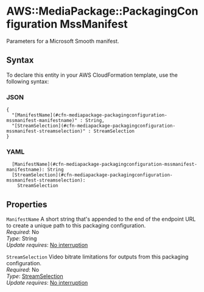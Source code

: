 # AWS::MediaPackage::PackagingConfiguration MssManifest<a name="aws-properties-mediapackage-packagingconfiguration-mssmanifest"></a>

Parameters for a Microsoft Smooth manifest\.

## Syntax<a name="aws-properties-mediapackage-packagingconfiguration-mssmanifest-syntax"></a>

To declare this entity in your AWS CloudFormation template, use the following syntax:

### JSON<a name="aws-properties-mediapackage-packagingconfiguration-mssmanifest-syntax.json"></a>

```
{
  "[ManifestName](#cfn-mediapackage-packagingconfiguration-mssmanifest-manifestname)" : String,
  "[StreamSelection](#cfn-mediapackage-packagingconfiguration-mssmanifest-streamselection)" : StreamSelection
}
```

### YAML<a name="aws-properties-mediapackage-packagingconfiguration-mssmanifest-syntax.yaml"></a>

```
  [ManifestName](#cfn-mediapackage-packagingconfiguration-mssmanifest-manifestname): String
  [StreamSelection](#cfn-mediapackage-packagingconfiguration-mssmanifest-streamselection):
    StreamSelection
```

## Properties<a name="aws-properties-mediapackage-packagingconfiguration-mssmanifest-properties"></a>

`ManifestName` <a name="cfn-mediapackage-packagingconfiguration-mssmanifest-manifestname"></a>
A short string that's appended to the end of the endpoint URL to create a unique path to this packaging configuration\.  
_Required_: No  
_Type_: String  
_Update requires_: [No interruption](https://docs.aws.amazon.com/AWSCloudFormation/latest/UserGuide/using-cfn-updating-stacks-update-behaviors.html#update-no-interrupt)

`StreamSelection` <a name="cfn-mediapackage-packagingconfiguration-mssmanifest-streamselection"></a>
Video bitrate limitations for outputs from this packaging configuration\.  
_Required_: No  
_Type_: [StreamSelection](aws-properties-mediapackage-packagingconfiguration-streamselection.md)  
_Update requires_: [No interruption](https://docs.aws.amazon.com/AWSCloudFormation/latest/UserGuide/using-cfn-updating-stacks-update-behaviors.html#update-no-interrupt)
